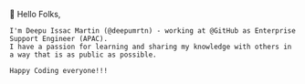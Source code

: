 👋 Hello Folks,	

 	I'm Deepu Issac Martin (@deepumrtn) - working at @GitHub as Enterprise Support Engineer (APAC). 
	I have a passion for learning and sharing my knowledge with others in a way that is as public as possible.
	
	Happy Coding everyone!!!


<!---
deepumrtn/deepumrtn is a ✨ special ✨ repository because its `README.md` (this file) appears on your GitHub profile.
You can click the Preview link to take a look at your changes.
--->
